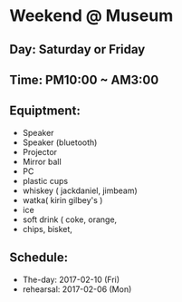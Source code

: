 # Weekend @ Museum

## Day: Saturday or Friday
## Time: PM10:00 ~ AM3:00

## Equiptment:
 - Speaker
 - Speaker (bluetooth)
 - Projector
 - Mirror ball
 - PC
 - plastic cups
 - whiskey ( jackdaniel, jimbeam)
 - watka( kirin gilbey's )
 - ice
 - soft drink ( coke, orange, 
 - chips, bisket, 
 ## Schedule:
  - The-day: 2017-02-10 (Fri)
  - rehearsal: 2017-02-06 (Mon)

  
